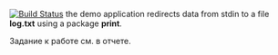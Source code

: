 [![Build Status](https://travis-ci.org/vaulex/lab17.svg?branch=master)](https://travis-ci.org/vaulex/lab17)
the demo application redirects data from stdin to a file **log.txt** using a package **print**.

Задание к работе см. в отчете.
